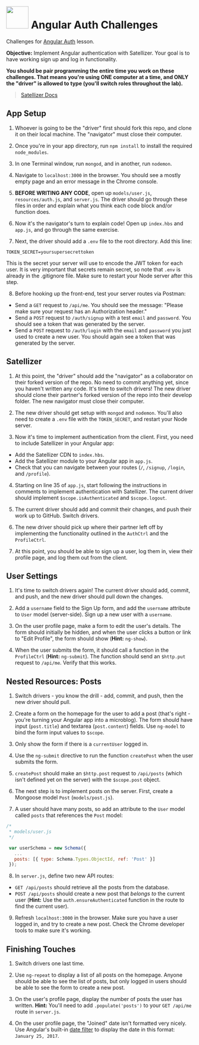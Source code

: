 # <img src="https://cloud.githubusercontent.com/assets/7833470/10899314/63829980-8188-11e5-8cdd-4ded5bcb6e36.png" height="60"> Angular Auth Challenges

Challenges for <a href="https://github.com/sf-wdi-24/modules/tree/master/week-11-front-end-frameworks-and-mobile/day-01/module-01" target="_blank">Angular Auth</a> lesson.

**Objective:** Implement Angular authentication with Satellizer. Your goal is to have working sign up and log in functionality.

**You should be pair programming the entire time you work on these challenges. That means you're using ONE computer at a time, and ONLY the "driver" is allowed to type (you'll switch roles throughout the lab).**

> <a href="https://github.com/sahat/satellizer#authloginuser-options" target="_blank">Satellizer Docs</a>

## App Setup

1. Whoever is going to be the "driver" first should fork this repo, and clone it on their local machine. The "navigator" must close their computer.

2. Once you're in your app directory, run `npm install` to install the required `node_modules`.

3. In one Terminal window, run `mongod`, and in another, run `nodemon`.

4. Navigate to `localhost:3000` in the browser. You should see a mostly empty page and an error message in the Chrome console.

5. **BEFORE WRITING ANY CODE**, open up `models/user.js`, `resources/auth.js`, and `server.js`. The driver should go through these files in order and explain what you think each code block and/or function does.

6. Now it's the navigator's turn to explain code! Open up `index.hbs` and `app.js`, and go through the same exercise.

7. Next, the driver should add a `.env` file to the root directory. Add this line:

  ```
  TOKEN_SECRET=yoursupersecrettoken
  ```

  This is the secret your server will use to encode the JWT token for each user. It is very important that secrets remain secret, so note that `.env` is already in the .gitignore file.  Make sure to restart your Node server after this step.


8. Before hooking up the front-end, test your server routes via Postman:
  * Send a `GET` request to `/api/me`. You should see the message: "Please make sure your request has an Authorization header."
  * Send a `POST` request to `/auth/signup` with a test `email` and `password`. You should see a token that was generated by the server.
  * Send a `POST` request to `/auth/login` with the `email` and `password` you just used to create a new user. You should again see a token that was generated by the server.

## Satellizer

1. At this point, the "driver" should add the "navigator" as a collaborator on their forked version of the repo. No need to commit anything yet, since you haven't written any code. It's time to switch drivers! The new driver should clone their partner's forked version of the repo into their develop folder. The new navigator must close their computer.

2. The new driver should get setup with `mongod` and `nodemon`. You'll also need to create a `.env` file with the `TOKEN_SECRET`, and restart your Node server.

3. Now it's time to implement authentication from the client. First, you need to include Satellizer in your Angular app:
  * Add the Satellizer CDN to `index.hbs`.
  * Add the Satellizer module to your Angular app in `app.js`.
  * Check that you can navigate between your routes (`/`, `/signup`, `/login`, and `/profile`).

4. Starting on line 35 of `app.js`, start following the instructions in comments to implement authentication with Satellizer. The current driver should implement `$scope.isAuthenticated` and `$scope.logout`.

5. The current driver should add and commit their changes, and push their work up to GitHub. Switch drivers.

6. The new driver should pick up where their partner left off by implementing the functionality outlined in the `AuthCtrl` and the `ProfileCtrl`.

7. At this point, you should be able to sign up a user, log them in, view their profile page, and log them out from the client.

## User Settings

1. It's time to switch drivers again! The current driver should add, commit, and push, and the new driver should pull down the changes.

2. Add a `username` field to the Sign Up form, and add the `username` attribute to `User` model (server-side). Sign up a new user with a `username`.

3. On the user profile page, make a form to edit the user's details. The form should initially be hidden, and when the user clicks a button or link to "Edit Profile", the form should show (**Hint:** `ng-show`).

4. When the user submits the form, it should call a function in the `ProfileCtrl` (**Hint:** `ng-submit`). The function should send an `$http.put` request to `/api/me`. Verify that this works.

## Nested Resources: Posts

1. Switch drivers - you know the drill - add, commit, and push, then the new driver should pull.

2. Create a form on the homepage for the user to add a post (that's right - you're turning your Angular app into a microblog). The form should have input (`post.title`) and textarea (`post.content`) fields. Use `ng-model` to bind the form input values to `$scope`.

3. Only show the form if there is a `currentUser` logged in.

4. Use the `ng-submit` directive to run the function `createPost` when the user submits the form.

5. `createPost` should make an `$http.post` request to `/api/posts` (which isn't defined yet on the server) with the `$scope.post` object.

6. The next step is to implement posts on the server. First, create a Mongoose model `Post` (`models/post.js`).

7. A user should have many posts, so add an attribute to the `User` model called `posts` that references the `Post` model:

  ```js
  /*
   * models/user.js
   */

   var userSchema = new Schema({
     ...
     posts: [{ type: Schema.Types.ObjectId, ref: 'Post' }]
   });
  ```

8. In `server.js`, define two new API routes:
  * `GET /api/posts` should retrieve all the posts from the database.
  * `POST /api/posts` should create a new post that *belongs to* the current user (**Hint:** Use the `auth.ensureAuthenticated` function in the route to find the current user).

9. Refresh `localhost:3000` in the browser. Make sure you have a user logged in, and try to create a new post. Check the Chrome developer tools to make sure it's working.

## Finishing Touches

1. Switch drivers one last time.

2. Use `ng-repeat` to display a list of all posts on the homepage. Anyone should be able to see the list of posts, but only logged in users should be able to see the form to create a new post.

3. On the user's profile page, display the number of posts the user has written. **Hint:** You'll need to add `.populate('posts')` to your `GET /api/me` route in `server.js`.

4. On the user profile page, the "Joined" date isn't formatted very nicely. Use Angular's built-in <a href="https://docs.angularjs.org/api/ng/filter/date" target="_blank">date filter</a> to display the date in this format: `January 25, 2017`.
